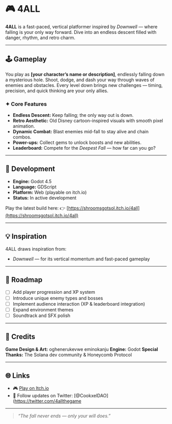 # 🎮 4ALL

**4ALL** is a fast-paced, vertical platformer inspired by *Downwell* — where falling is your only way forward.
Dive into an endless descent filled with danger, rhythm, and retro charm.

---

## 🕹️ Gameplay

You play as **[your character’s name or description]**, endlessly falling down a mysterious hole.
Shoot, dodge, and dash your way through waves of enemies and obstacles.
Every level down brings new challenges — timing, precision, and quick thinking are your only allies.

### ✦ Core Features

* **Endless Descent:** Keep falling; the only way out is down.
* **Retro Aesthetic:** Old Disney cartoon-inspired visuals with smooth pixel animation.
* **Dynamic Combat:** Blast enemies mid-fall to stay alive and chain combos.
* **Power-ups:** Collect gems to unlock boosts and new abilities.
* **Leaderboard:** Compete for the *Deepest Fall* — how far can you go?

---

## 🧩 Development

* **Engine:** Godot 4.5
* **Language:** GDScript
* **Platform:** Web (playable on itch.io)
* **Status:** In active development

Play the latest build here:
👉 [https://shroomsgotsol.itch.io/4all](https://shroomsgotsol.itch.io/4all)

---

## 💡 Inspiration

4ALL draws inspiration from:

* *Downwell* — for its vertical momentum and fast-paced gameplay

---

## 🧱 Roadmap

* [ ] Add player progression and XP system
* [ ] Introduce unique enemy types and bosses
* [ ] Implement audience interaction (XP & leaderboard integration)
* [ ] Expand environment themes
* [ ] Soundtrack and SFX polish

---

## 👾 Credits

**Game Design & Art:** oghenerukevwe eminokanju
**Engine:** Godot
**Special Thanks:** The Solana dev community & Honeycomb Protocol

---

## 🌐 Links

* 🎮 [Play on Itch.io](https://shroomsgotsol.itch.io/4all)
* 🧵 Follow updates on Twitter: [@CookxelDAO](https://twitter.com/4allthegame

---

> *“The fall never ends — only your will does.”*
